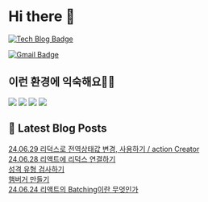 # Hi there 👋

[![Tech Blog Badge](http://img.shields.io/badge/tistory-black?style=flat-square&logo=Tistory&link=https://codingpracticenote.tistory.com/)](https://codingpracticenote.tistory.com/)
	
[![Gmail Badge](https://img.shields.io/badge/Gmail-d14836?style=flat-square&logo=Gmail&logoColor=white&link=mailto:tkdrnr1215@gmail.com)](mailto:tkdrnr1215@gmail.com)

## 이런 환경에 익숙해요✍🏼

<img src="https://img.shields.io/badge/CSS3-1572B6?style=flat-square&logo=CSS3&logoColor=white"/> </t>
<img src="https://img.shields.io/badge/HTML5-E34F26?style=flat-square&logo=HTML5&logoColor=white"/> 
<img src="https://img.shields.io/badge/JavaScript-F7DF1E?style=flat-square&logo=JavaScript&logoColor=white"/>
<img src="https://img.shields.io/badge/TypeScript-3178C6?style=flat-square&logo=TypeScript&logoColor=white"/>

## 📕 Latest Blog Posts

<a href=https://codingpracticenote.tistory.com/245>24.06.29 리덕스로 전역상태값 변경, 사용하기 / action Creator</a></br><a href=https://codingpracticenote.tistory.com/244>24.06.28 리액트에 리덕스 연결하기</a></br><a href=https://codingpracticenote.tistory.com/243>성격 유형 검사하기</a></br><a href=https://codingpracticenote.tistory.com/242>햄버거 만들기</a></br><a href=https://codingpracticenote.tistory.com/241>24.06.24 리액트의 Batching이란 무엇인가</a></br>